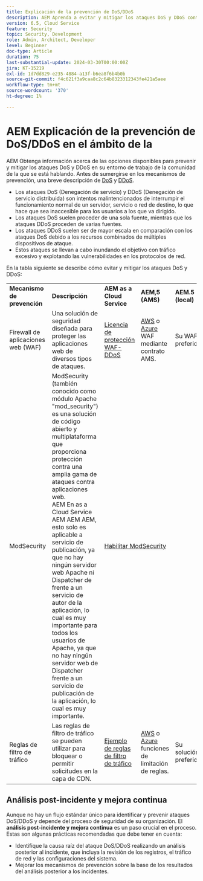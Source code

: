 ```yaml
---
title: Explicación de la prevención de DoS/DDoS
description: AEM Aprenda a evitar y mitigar los ataques DoS y DDoS contra los ataques de tipo de ataque de tipo de contra de la.
version: 6.5, Cloud Service
feature: Security
topic: Security, Development
role: Admin, Architect, Developer
level: Beginner
doc-type: Article
duration: 75
last-substantial-update: 2024-03-30T00:00:00Z
jira: KT-15219
exl-id: 1d7dd829-e235-4884-a13f-b6ea8f6b4b0b
source-git-commit: f4c621f3a9caa8c2c64b8323312343fe421a5aee
workflow-type: tm+mt
source-wordcount: '370'
ht-degree: 1%

---
```


# AEM Explicación de la prevención de DoS/DDoS en el ámbito de la

AEM Obtenga información acerca de las opciones disponibles para prevenir y mitigar los ataques DoS y DDoS en su entorno de trabajo de la comunidad de la que se está hablando. Antes de sumergirse en los mecanismos de prevención, una breve descripción de [DoS](https://developer.mozilla.org/en-US/docs/Glossary/DOS_attack) y [DDoS](https://developer.mozilla.org/en-US/docs/Glossary/Distributed_Denial_of_Service).

- Los ataques DoS (Denegación de servicio) y DDoS (Denegación de servicio distribuida) son intentos malintencionados de interrumpir el funcionamiento normal de un servidor, servicio o red de destino, lo que hace que sea inaccesible para los usuarios a los que va dirigido.
- Los ataques DoS suelen proceder de una sola fuente, mientras que los ataques DDoS proceden de varias fuentes.
- Los ataques DDoS suelen ser de mayor escala en comparación con los ataques DoS debido a los recursos combinados de múltiples dispositivos de ataque.
- Estos ataques se llevan a cabo inundando el objetivo con tráfico excesivo y explotando las vulnerabilidades en los protocolos de red.

En la tabla siguiente se describe cómo evitar y mitigar los ataques DoS y DDoS:

<table>
    <tbody>
        <tr>
            <td><strong>Mecanismo de prevención</strong></td>
            <td><strong>Descripción</strong></td>
            <td><strong>AEM as a Cloud Service</strong></td>
            <td><strong>AEM,5 (AMS)</strong></td>
            <td><strong>AEM.5 (local)</strong></td>
        </tr>
        <tr>
            <td>Firewall de aplicaciones web (WAF)</td>
            <td>Una solución de seguridad diseñada para proteger las aplicaciones web de diversos tipos de ataques.</td>
            <td>
            <a href="https://experienceleague.adobe.com/en/docs/experience-manager-learn/cloud-service/security/traffic-filter-and-waf-rules/examples-and-analysis#waf-rules" target="_blank">Licencia de protección WAF-DDoS</a></td>
            <td><a href="https://docs.aws.amazon.com/waf/" target="_blank">AWS</a> o <a href="https://azure.microsoft.com/en-us/products/web-application-firewall" target="_blank">Azure</a> WAF mediante contrato AMS.</td>
            <td>Su WAF preferido</td>
        </tr>
        <tr>
            <td>ModSecurity</td>
            <td>ModSecurity (también conocido como módulo Apache "mod_security") es una solución de código abierto y multiplataforma que proporciona protección contra una amplia gama de ataques contra aplicaciones web.<br/> AEM En as a Cloud Service AEM AEM AEM, esto solo es aplicable a servicio de publicación, ya que no hay ningún servidor web Apache ni Dispatcher de frente a un servicio de autor de la aplicación, lo cual es muy importante para todos los usuarios de Apache, ya que no hay ningún servidor web de Dispatcher frente a un servicio de publicación de la aplicación, lo cual es muy importante.</td>
            <td colspan="3"><a href="https://experienceleague.adobe.com/es/docs/experience-manager-learn/foundation/security/modsecurity-crs-dos-attack-protection" target="_blank">Habilitar ModSecurity </a></td>
        </tr>
        <tr>
            <td>Reglas de filtro de tráfico</td>
            <td>Las reglas de filtro de tráfico se pueden utilizar para bloquear o permitir solicitudes en la capa de CDN.</td>
            <td><a href="https://experienceleague.adobe.com/en/docs/experience-manager-learn/cloud-service/security/traffic-filter-and-waf-rules/examples-and-analysis" target="_blank">Ejemplo de reglas de filtro de tráfico</a></td>
            <td><a href="https://docs.aws.amazon.com/waf/latest/developerguide/waf-rule-statement-type-rate-based.html" target="_blank">AWS</a> o <a href="https://learn.microsoft.com/en-us/azure/web-application-firewall/ag/rate-limiting-overview" target="_blank">Azure</a> funciones de limitación de reglas.</td>
            <td>Su solución preferida</td>
        </tr>
    </tbody>
</table>

## Análisis post-incidente y mejora continua

Aunque no hay un flujo estándar único para identificar y prevenir ataques DoS/DDoS y depende del proceso de seguridad de su organización. El **análisis post-incidente y mejora continua** es un paso crucial en el proceso. Estas son algunas prácticas recomendadas que debe tener en cuenta:

- Identifique la causa raíz del ataque DoS/DDoS realizando un análisis posterior al incidente, que incluya la revisión de los registros, el tráfico de red y las configuraciones del sistema.
- Mejorar los mecanismos de prevención sobre la base de los resultados del análisis posterior a los incidentes.

